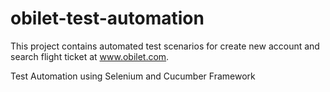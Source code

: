 # obilet-test-automation

This project contains automated test scenarios for create new account and search flight ticket at www.obilet.com.

Test Automation using Selenium and Cucumber Framework







